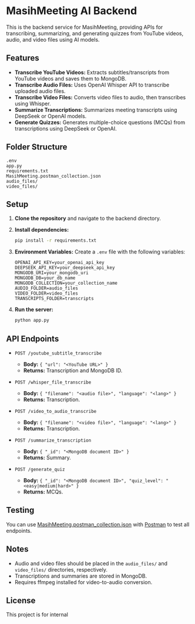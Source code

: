 # MasihMeeting AI Backend

This is the backend service for MasihMeeting, providing APIs for transcribing, summarizing, and generating quizzes from YouTube videos, audio, and video files using AI models.

## Features

- **Transcribe YouTube Videos:** Extracts subtitles/transcripts from YouTube videos and saves them to MongoDB.
- **Transcribe Audio Files:** Uses OpenAI Whisper API to transcribe uploaded audio files.
- **Transcribe Video Files:** Converts video files to audio, then transcribes using Whisper.
- **Summarize Transcriptions:** Summarizes meeting transcripts using DeepSeek or OpenAI models.
- **Generate Quizzes:** Generates multiple-choice questions (MCQs) from transcriptions using DeepSeek or OpenAI.

## Folder Structure

```
.env
app.py
requirements.txt
MasihMeeting.postman_collection.json
audio_files/
video_files/
```

## Setup

1. **Clone the repository** and navigate to the backend directory.

2. **Install dependencies:**

   ```sh
   pip install -r requirements.txt
   ```

3. **Environment Variables:**
   Create a `.env` file with the following variables:

   ```
   OPENAI_API_KEY=your_openai_api_key
   DEEPSEEK_API_KEY=your_deepseek_api_key
   MONGODB_URI=your_mongodb_uri
   MONGODB_DB=your_db_name
   MONGODB_COLLECTION=your_collection_name
   AUDIO_FOLDER=audio_files
   VIDEO_FOLDER=video_files
   TRANSCRIPTS_FOLDER=transcripts
   ```

4. **Run the server:**
   ```sh
   python app.py
   ```

## API Endpoints

- `POST /youtube_subtitle_transcribe`

  - **Body:** `{ "url": "<YouTube URL>" }`
  - **Returns:** Transcription and MongoDB ID.

- `POST /whisper_file_transcribe`

  - **Body:** `{ "filename": "<audio file>", "language": "<lang>" }`
  - **Returns:** Transcription.

- `POST /video_to_audio_transcribe`

  - **Body:** `{ "filename": "<video file>", "language": "<lang>" }`
  - **Returns:** Transcription.

- `POST /summarize_transcription`

  - **Body:** `{ "_id": "<MongoDB document ID>" }`
  - **Returns:** Summary.

- `POST /generate_quiz`
  - **Body:** `{ "_id": "<MongoDB document ID>", "quiz_level": "<easy|medium|hard>" }`
  - **Returns:** MCQs.

## Testing

You can use [MasihMeeting.postman_collection.json](MasihMeeting.postman_collection.json) with [Postman](https://www.postman.com/) to test all endpoints.

## Notes

- Audio and video files should be placed in the `audio_files/` and `video_files/` directories, respectively.
- Transcriptions and summaries are stored in MongoDB.
- Requires ffmpeg installed for video-to-audio conversion.

## License

This project is for internal
